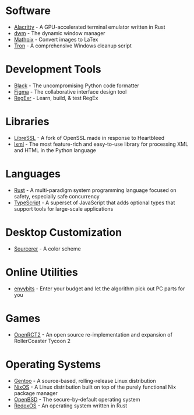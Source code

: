 # Software
* [Alacritty](../../../../jwilm/alacritty/) - A GPU-accelerated terminal emulator written in Rust
* [dwm](https://dwm.suckless.org/) - The dynamic window manager
* [Mathpix](https://mathpix.com/) - Convert images to LaTex
* [Tron](../../../../bmrf/tron/) - A comprehensive Windows cleanup script

# Development Tools
* [Black](../../../../python/black/) - The uncompromising Python code formatter
* [Figma](https://figma.com/) - The collaborative interface design tool
* [RegExr](https://regexr.com/) - Learn, build, & test RegEx

# Libraries
* [LibreSSL](https://libressl.org/) - A fork of OpenSSL made in response to Heartbleed
* [lxml](https://lxml.de/) - The most feature-rich and easy-to-use library for processing XML and HTML in the Python language

# Languages
* [Rust](https://www.rust-lang.org/) - A multi-paradigm system programming language focused on safety, especially safe concurrency
* [TypeScript](https://www.typescriptlang.org/) - A superset of JavaScript that adds optional types that support tools for large-scale applications

# Desktop Customization
* [Sourcerer](https://sourcerer.xero.nu/) - A color scheme

# Online Utilities
* [envybits](https://envybits.com/) - Enter your budget and let the algorithm pick out PC parts for you

# Games
* [OpenRCT2](https://openrct2.org/) - An open source re-implementation and expansion of RollerCoaster Tycoon 2

# Operating Systems
* [Gentoo](https://gentoo.org/) - A source-based, rolling-release Linux distribution
* [NixOS](https://nixos.org/) - A Linux distribution built on top of the purely functional Nix package manager
* [OpenBSD](https://openbsd.org/) - The secure-by-default operating system
* [RedoxOS](https://redox-os.org/) - An operating system written in Rust
